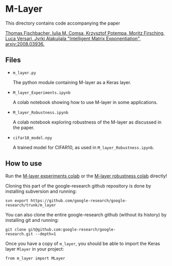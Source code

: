# M-Layer

This directory contains code accompanying the paper

[Thomas Fischbacher, Iulia M. Comsa, Krzysztof Potempa, Moritz Firsching,
Luca Versari, Jyrki Alakuijala "Intelligent Matrix Exponentiation", arxiv:2008.03936.](https://arxiv.org/abs/2008.03936)


## Files

  * `m_layer.py`

     The python module containing M-layer as a Keras layer.

  * `M_layer_Experiments.ipynb`

     A colab notebook showing how to use M-layer in some applications.

  * `M_layer_Robustness.ipynb`

     A colab notebook exploring robustness of the M-layer as discussed in the paper.

  * `cifar10_model.npy`

     A trained model for CIFAR10, as used in `M_layer_Robustness.ipynb`.


## How to use

Run the [M-layer experiments colab](https://colab.research.google.com/github/google-research/google-research/blob/master/m_layer/M_Layer_Experiments.ipynb)
or the [M-layer robustness colab](https://colab.research.google.com/github/google-research/google-research/blob/master/m_layer/M_Layer_Robustness.ipynb) directly!

Cloning this part of the google-research github repository is done by installing subversion and running:

```shell
svn export https://github.com/google-research/google-research/trunk/m_layer
```

You can also clone the entire google-research github (without its history) by installing git and running:

```shell
git clone git@github.com:google-research/google-
research.git --depth=1
```

Once you have a copy of `m_layer`, you should be able to import the Keras layer `Mlayer` in your project:

```python3
from m_layer import MLayer
```
